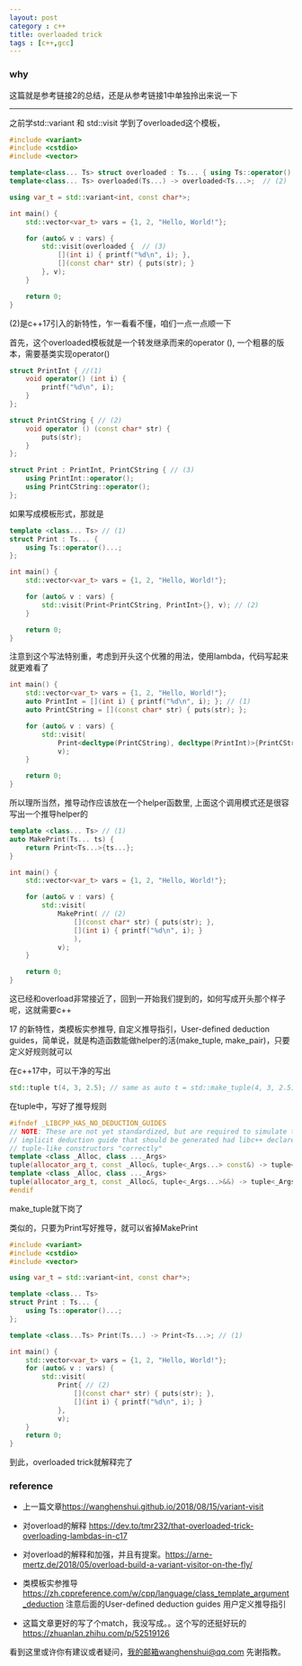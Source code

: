 ```yaml
---
layout: post
category : c++
title: overloaded trick
tags : [c++,gcc]
---
```

  

### why

这篇就是参考链接2的总结，还是从参考链接1中单独拎出来说一下

---



之前学std::variant 和 std::visit   学到了overloaded这个模板，

```c++
#include <variant>
#include <cstdio>
#include <vector>

template<class... Ts> struct overloaded : Ts... { using Ts::operator()...; }; // (1)
template<class... Ts> overloaded(Ts...) -> overloaded<Ts...>;  // (2)

using var_t = std::variant<int, const char*>;

int main() {
    std::vector<var_t> vars = {1, 2, "Hello, World!"};

    for (auto& v : vars) {
        std::visit(overloaded {  // (3)
            [](int i) { printf("%d\n", i); },
            [](const char* str) { puts(str); }
        }, v);
    }

    return 0;
}
```

(2)是c++17引入的新特性，乍一看看不懂，咱们一点一点顺一下



首先，这个overloaded模板就是一个转发继承而来的operator (),  一个粗暴的版本，需要基类实现operator()

```c++
struct PrintInt { //(1)
    void operator() (int i) {
        printf("%d\n", i);
    }
};

struct PrintCString { // (2)
    void operator () (const char* str) {
        puts(str);
    }
};

struct Print : PrintInt, PrintCString { // (3)
    using PrintInt::operator();
    using PrintCString::operator();
};
```



如果写成模板形式，那就是

```c++
template <class... Ts> // (1)
struct Print : Ts... {
    using Ts::operator()...;
};

int main() {
    std::vector<var_t> vars = {1, 2, "Hello, World!"};

    for (auto& v : vars) {
        std::visit(Print<PrintCString, PrintInt>{}, v); // (2)
    }

    return 0;
}
```



注意到这个写法特别重，考虑到开头这个优雅的用法，使用lambda，代码写起来就更难看了

```c++
int main() {
    std::vector<var_t> vars = {1, 2, "Hello, World!"};
    auto PrintInt = [](int i) { printf("%d\n", i); }; // (1)
    auto PrintCString = [](const char* str) { puts(str); };

    for (auto& v : vars) {
        std::visit(
            Print<decltype(PrintCString), decltype(PrintInt)>{PrintCString, PrintInt}, // (2)
            v);
    }

    return 0;
}
```

所以理所当然，推导动作应该放在一个helper函数里,    上面这个调用模式还是很容写出一个推导helper的

```c++
template <class... Ts> // (1)
auto MakePrint(Ts... ts) {
    return Print<Ts...>{ts...};
}

int main() {
    std::vector<var_t> vars = {1, 2, "Hello, World!"};

    for (auto& v : vars) {
        std::visit(
            MakePrint( // (2)
                [](const char* str) { puts(str); },
                [](int i) { printf("%d\n", i); }
                ),
            v);
    }

    return 0;
}
```

这已经和overload非常接近了，回到一开始我们提到的，如何写成开头那个样子呢，这就需要c++

17 的新特性，类模板实参推导,   自定义推导指引，User-defined deduction guides，简单说，就是构造函数能做helper的活(make_tuple, make_pair)，只要定义好规则就可以

在c++17中，可以干净的写出

```c++
std::tuple t(4, 3, 2.5); // same as auto t = std::make_tuple(4, 3, 2.5);
```

 在tuple中，写好了推导规则

```c++
#ifndef _LIBCPP_HAS_NO_DEDUCTION_GUIDES
// NOTE: These are not yet standardized, but are required to simulate the
// implicit deduction guide that should be generated had libc++ declared the
// tuple-like constructors "correctly"
template <class _Alloc, class ..._Args>
tuple(allocator_arg_t, const _Alloc&, tuple<_Args...> const&) -> tuple<_Args...>;
template <class _Alloc, class ..._Args>
tuple(allocator_arg_t, const _Alloc&, tuple<_Args...>&&) -> tuple<_Args...>;
#endif
```

make_tuple就下岗了

类似的，只要为Print写好推导，就可以省掉MakePrint

```c++
#include <variant>
#include <cstdio>
#include <vector>

using var_t = std::variant<int, const char*>;

template <class... Ts>
struct Print : Ts... {
    using Ts::operator()...;
};

template <class...Ts> Print(Ts...) -> Print<Ts...>; // (1)

int main() {
    std::vector<var_t> vars = {1, 2, "Hello, World!"};
    for (auto& v : vars) {
        std::visit(
            Print{ // (2)
                [](const char* str) { puts(str); },
                [](int i) { printf("%d\n", i); }
            },
            v);
    }
    return 0;
}
```



  到此，overloaded trick就解释完了




### reference
- 上一篇文章<https://wanghenshui.github.io/2018/08/15/variant-visit>

- 对overload的解释 https://dev.to/tmr232/that-overloaded-trick-overloading-lambdas-in-c17

- 对overload的解释和加强，并且有提案。https://arne-mertz.de/2018/05/overload-build-a-variant-visitor-on-the-fly/

- 类模板实参推导 <https://zh.cppreference.com/w/cpp/language/class_template_argument_deduction> 注意后面的User-defined deduction guides 用户定义推导指引

- 这篇文章更好的写了个match，我没写成。。这个写的还挺好玩的<https://zhuanlan.zhihu.com/p/52519126>

  

看到这里或许你有建议或者疑问，我的邮箱wanghenshui@qq.com 先谢指教。